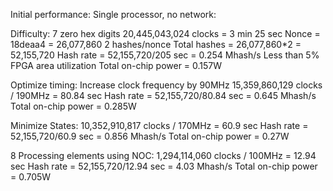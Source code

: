 Initial performance:
Single processor, no network:

Difficulty: 7 zero hex digits
20,445,043,024 clocks = 3 min 25 sec
Nonce = 18deaa4 = 26,077,860
2 hashes/nonce
Total hashes = 26,077,860*2 = 52,155,720
Hash rate = 52,155,720/205 sec = 0.254 Mhash/s
Less than 5% FPGA area utilization
Total on-chip power = 0.157W

Optimize timing:
Increase clock frequency by 90MHz
15,359,860,129 clocks / 190MHz = 80.84 sec
Hash rate = 52,155,720/80.84 sec = 0.645 Mhash/s
Total on-chip power = 0.285W

Minimize States:
10,352,910,817 clocks / 170MHz = 60.9 sec
Hash rate = 52,155,720/60.9 sec = 0.856 Mhash/s
Total on-chip power = 0.27W

8 Processing elements using NOC:
1,294,114,060 clocks / 100MHz = 12.94 sec
Hash rate = 52,155,720/12.94 sec = 4.03 Mhash/s
Total on-chip power = 0.705W

